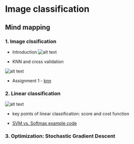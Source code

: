 # Image classification
 
## Mind mapping

### 1. Image clssification
  
  * Introduction
  ![alt text](https://github.com/yangyuchelsea/cs231n-note/blob/master/Mind-mapping/Module-1/introduction.png)


  * KNN and cross validation

  ![alt text](https://github.com/yangyuchelsea/cs231n-note/blob/master/Mind-mapping/Module-1/knn.png)
  
  
  * Assignment 1 - [knn](https://github.com/yangyuchelsea/cs231n-note/blob/master/Assignment%201/README.md)
  
  

### 2. Linear classification

![alt text](https://github.com/yangyuchelsea/cs231n-note/blob/master/Mind-mapping/Module-1/linear_classification.png)

  * key points of linear classification: score and cost function

  * [SVM vs. Softmax example code](https://github.com/yangyuchelsea/cs231n-note/blob/master/Mind-mapping/Module-1/linear_classification_example.ipynb)


### 3. Optimization: Stochastic Gradient Descent
